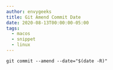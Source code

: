 ```yaml
---
author: envygeeks
title: Git Amend Commit Date
date: 2020-08-13T00:00:00-05:00
tags:
  - macos
  - snippet
  - linux
---
```


```shell
git commit --amend --date="$(date -R)"
```
